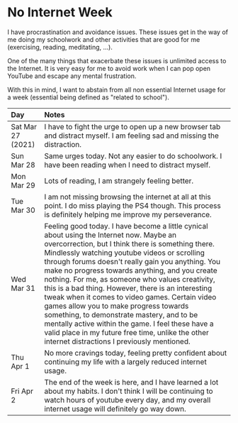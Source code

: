 
# No Internet Week

I have procrastination and avoidance issues. These issues get in the way of me doing my schoolwork and other
activities that are good for me (exercising, reading, meditating, ...).

One of the many things that exacerbate these issues is unlimited access to the Internet. It is very easy for me
to avoid work when I can pop open YouTube and escape any mental frustration.

With this in mind, I want to abstain from all non essential Internet usage for a week (essential being defined
as "related to school").

| Day | Notes |
|:----|:------|
| Sat Mar 27 (2021) | I have to fight the urge to open up a new browser tab and distract myself. I am feeling sad and missing the distraction. |
| Sun Mar 28 | Same urges today. Not any easier to do schoolwork. I have been reading when I need to distract myself. |
| Mon Mar 29 | Lots of reading, I am strangely feeling better. |
| Tue Mar 30 | I am not missing browsing the internet at all at this point. I do miss playing the PS4 though. This process is definitely helping me improve my perseverance. |
| Wed Mar 31 | Feeling good today. I have become a little cynical about using the Internet now. Maybe an overcorrection, but I think there is something there. Mindlessly watching youtube videos or scrolling through forums doesn't really gain you anything. You make no progress towards anything, and you create nothing. For me, as someone who values creativity, this is a bad thing. However, there is an interesting tweak when it comes to video games. Certain video games allow you to make progress towards something, to demonstrate mastery, and to be mentally active within the game. I feel these have a valid place in my future free time, unlike the other internet distractions I previously mentioned. |
| Thu Apr 1 | No more cravings today, feeling pretty confident about continuing my life with a largely reduced internet usage. |
| Fri Apr 2 | The end of the week is here, and I have learned a lot about my habits. I don't think I will be continuing to watch hours of youtube every day, and my overall internet usage will definitely go way down. |


